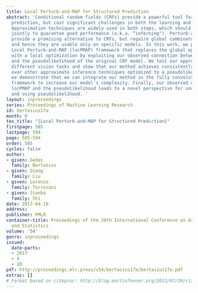 ```yaml
---
title: Local Perturb-and-MAP for Structured Prediction
abstract: 'Conditional random fields (CRFs) provide a powerful tool for structured
  prediction, but cast significant challenges in both the learning and inference steps.
  Approximation techniques are widely used in both steps, which should be considered
  jointly to guarantee good performance (a.k.a. “inferning"). Perturb-and-MAP models
  provide a promising alternative to CRFs, but require global combinatorial optimization
  and hence they are usable only on specific models. In this work, we present a new
  Local Perturb-and-MAP (locPMAP) framework that replaces the global optimization
  with a local optimization by exploiting our observed connection between locPMAP
  and the pseudolikelihood of the original CRF model. We test our approach on three
  different vision tasks and show that our method achieves consistently improved performance
  over other approximate inference techniques optimized to a pseudolikelihood objective.  Additionally,
  we demonstrate that we can integrate our method in the fully convolutional network
  framework to increase our model’s complexity. Finally, our observed connection between
  locPMAP and the pseudolikelihood leads to a novel perspective for understanding
  and using pseudolikelihood. '
layout: inproceedings
series: Proceedings of Machine Learning Research
id: bertasius17a
month: 0
tex_title: "{Local Perturb-and-MAP for Structured Prediction}"
firstpage: 585
lastpage: 594
page: 585-594
order: 585
cycles: false
author:
- given: Gedas
  family: Bertasius
- given: Qiang
  family: Liu
- given: Lorenzo
  family: Torresani
- given: Jianbo
  family: Shi
date: 2017-04-10
address: 
publisher: PMLR
container-title: Proceedings of the 20th International Conference on Artificial Intelligence
  and Statistics
volume: '54'
genre: inproceedings
issued:
  date-parts:
  - 2017
  - 4
  - 10
pdf: http://proceedings.mlr.press/v54/bertasius17a/bertasius17a.pdf
extras: []
# Format based on citeproc: http://blog.martinfenner.org/2013/07/30/citeproc-yaml-for-bibliographies/
---
```

